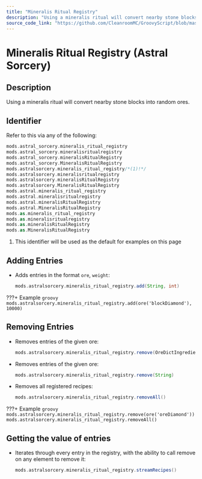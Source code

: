 ```yaml
---
title: "Mineralis Ritual Registry"
description: "Using a mineralis ritual will convert nearby stone blocks into random ores."
source_code_link: "https://github.com/CleanroomMC/GroovyScript/blob/master/src/main/java/com/cleanroommc/groovyscript/compat/mods/astralsorcery/OreChance.java"
---
```


# Mineralis Ritual Registry (Astral Sorcery)

## Description

Using a mineralis ritual will convert nearby stone blocks into random ores.

## Identifier

Refer to this via any of the following:

```groovy hl_lines="5"
mods.astral_sorcery.mineralis_ritual_registry
mods.astral_sorcery.mineralisritualregistry
mods.astral_sorcery.mineralisRitualRegistry
mods.astral_sorcery.MineralisRitualRegistry
mods.astralsorcery.mineralis_ritual_registry/*(1)!*/
mods.astralsorcery.mineralisritualregistry
mods.astralsorcery.mineralisRitualRegistry
mods.astralsorcery.MineralisRitualRegistry
mods.astral.mineralis_ritual_registry
mods.astral.mineralisritualregistry
mods.astral.mineralisRitualRegistry
mods.astral.MineralisRitualRegistry
mods.as.mineralis_ritual_registry
mods.as.mineralisritualregistry
mods.as.mineralisRitualRegistry
mods.as.MineralisRitualRegistry
```

1. This identifier will be used as the default for examples on this page

## Adding Entries

- Adds entries in the format `ore`, `weight`:

    ```groovy
    mods.astralsorcery.mineralis_ritual_registry.add(String, int)
    ```

???+ Example
    ```groovy
    mods.astralsorcery.mineralis_ritual_registry.add(ore('blockDiamond'), 10000)
    ```

## Removing Entries

- Removes entries of the given ore:

    ```groovy
    mods.astralsorcery.mineralis_ritual_registry.remove(OreDictIngredient)
    ```

- Removes entries of the given ore:

    ```groovy
    mods.astralsorcery.mineralis_ritual_registry.remove(String)
    ```

- Removes all registered recipes:

    ```groovy
    mods.astralsorcery.mineralis_ritual_registry.removeAll()
    ```

???+ Example
    ```groovy
    mods.astralsorcery.mineralis_ritual_registry.remove(ore('oreDiamond'))
    mods.astralsorcery.mineralis_ritual_registry.removeAll()
    ```

## Getting the value of entries

- Iterates through every entry in the registry, with the ability to call remove on any element to remove it:

    ```groovy
    mods.astralsorcery.mineralis_ritual_registry.streamRecipes()
    ```

